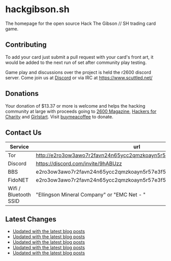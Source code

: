 # hackgibson.sh
The homepage for the open source Hack The Gibson // SH trading card game.


## Contributing

To add your card just submit a pull request with your card's front art, it would be added to the next run of set after community play testing.

Game play and discussions over the project is held the r2600 discord server. Come join us at [Discord](https://discord.com/invite/9hABUzz) or via IRC at https://www.scuttled.net/


## Donations

Your donation of $13.37 or more is welcome and helps the hacking community at large with proceeds going to [2600 Magazine](https://2600.com/), [Hackers for Charity](https://hackersforcharity.org) and [Girlstart](https://girlstart.org).  Visit [buymeacoffee](https://www.buymeacoffee.com/hackgibson.sh) to donate.


## Contact Us

Service | url
-|-
Tor | http://e2ro3ow3awo7r2favn24n65ycc2qmzkoayn5r57e3f56nvjwdcgg32ad.onion
Discord | https://discord.com/invite/9hABUzz
BBS | e2ro3ow3awo7r2favn24n65ycc2qmzkoayn5r57e3f56nvjwdcgg32ad.onion:23
FidoNET | e2ro3ow3awo7r2favn24n65ycc2qmzkoayn5r57e3f56nvjwdcgg32ad.onion:24554
Wifi / Bluetooth SSID | "Ellingson Mineral Company" or "EMC Net - <fidonet address>"

## Latest Changes
<!-- BLOG-POST-LIST:START -->
- [Updated with the latest blog posts](https://github.com/DFW2600/hackgibson.sh/commit/ed5985a99381c49506b03d963bbc8f5e02b7d61a)
- [Updated with the latest blog posts](https://github.com/DFW2600/hackgibson.sh/commit/1bc31eb5bfe03732a128ec5216e5b391f4a5370c)
- [Updated with the latest blog posts](https://github.com/DFW2600/hackgibson.sh/commit/819d565c5599afcc54edd9c5d74aa1afb1955ccf)
- [Updated with the latest blog posts](https://github.com/DFW2600/hackgibson.sh/commit/13a9ac96c53be4b9aede427bcddffd31c9a1d71f)
- [Updated with the latest blog posts](https://github.com/DFW2600/hackgibson.sh/commit/959afa163e3f24b87f2fe0183d7e5ac719b266d7)
<!-- BLOG-POST-LIST:END -->
